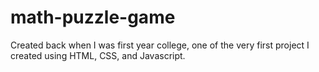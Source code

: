 # math-puzzle-game

Created back when I was first year college, one of the very first project I created using HTML, CSS, and Javascript. 
